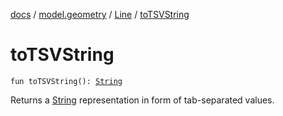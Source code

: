 [docs](../../index.md) / [model.geometry](../index.md) / [Line](index.md) / [toTSVString](./to-t-s-v-string.md)

# toTSVString

`fun toTSVString(): `[`String`](https://kotlinlang.org/api/latest/jvm/stdlib/kotlin/-string/index.html)

Returns a [String](https://kotlinlang.org/api/latest/jvm/stdlib/kotlin/-string/index.html) representation in form of tab-separated values.

